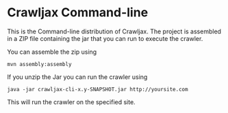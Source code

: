 # Crawljax Command-line
This is the Command-line distribution of Crawljax. The project is assembled in a ZIP file containing the jar that you can run to execute the crawler.

You can assemble the zip using

	mvn assembly:assembly
	
If you unzip the Jar you can run the crawler using

	java -jar crawljax-cli-x.y-SNAPSHOT.jar http://yoursite.com
	
This will run the crawler on the specified site.